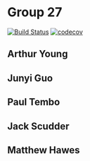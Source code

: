 # Group 27

[![Build Status](https://travis-ci.com/Cache-Money404/cs107-FinalProject.svg?token=pux49KbSNsoDnok1rAAW&branch=master)](https://travis-ci.com/Cache-Money404/cs107-FinalProject)
[![codecov](https://codecov.io/gh/Cache-Money404/cs107-FinalProject/branch/master/graph/badge.svg?token=LEN1NJTXJ6)](https://codecov.io/gh/Cache-Money404/cs107-FinalProject)

## Arthur Young
## Junyi Guo
## Paul Tembo
## Jack Scudder
## Matthew Hawes
